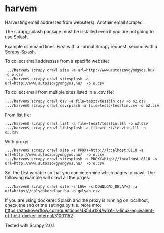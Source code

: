 # harvem

Harvesting email addresses from website(s). Another email scraper.

The scrapy_splash package must be installed even if you are not going to use Splash.

Example command lines. First with a normal Scrapy request, second with a Scrapy-Splash.

To collect email addresses from a specific website:

```
.../harvem$ scrapy crawl site -a url=http://www.autoszovgyongyos.hu/  -o o.csv
.../harvem$ scrapy crawl sitesplash -a url=http://www.autoszovgyongyos.hu/  -o o.csv
```

To collect email from multiple sites listed in a .csv file:
```
.../harvem$ scrapy crawl csv -a file=teszt/tesztin.csv -o o2.csv
.../harvem$ scrapy crawl csvsplash -a file=teszt/tesztin.csv -o o2.csv

```

From list file:
```
.../harvem$ scrapy crawl list -a file=teszt/tesztin.lll -o o3.csv
.../harvem$ scrapy crawl listsplash -a file=teszt/tesztin.lll -o o3.csv

```

With proxy: 
```
.../harvem$ scrapy crawl site -s PROXY=http://localhost:8118 -a url=http://www.autoszovgyongyos.hu/  -o o.csv
.../harvem$ scrapy crawl sitesplash -s PROXY=http://localhost:8118 -a url=http://www.autoszovgyongyos.hu/  -o o.csv
```

Set the LEA variable so that you can determine which pages to crawl. The following example will crawl all the pages:
```
.../harvem$ scrapy crawl site -s LEA= -s DOWNLOAD_DELAY=2 -a url=https://golyankerekpar.hu -o golyan.csv
```

If you are using dockered Splash and the proxy is running on localhost, check the end of the settings.py file. More info: https://stackoverflow.com/questions/48546124/what-is-linux-equivalent-of-host-docker-internal/61001152

Tested with Scrapy 2.0.1

